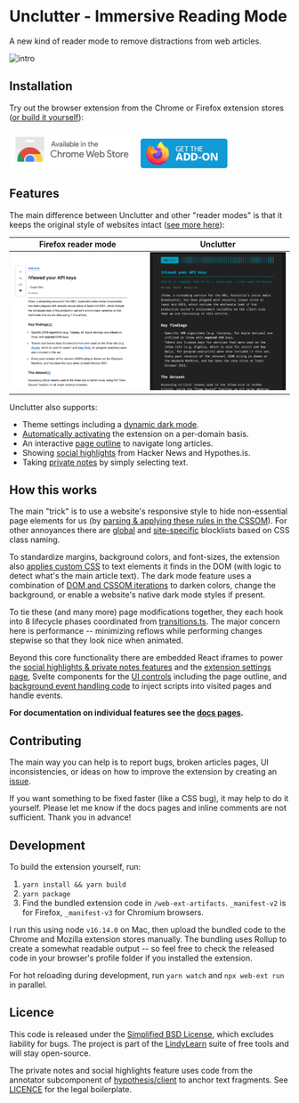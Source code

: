 # Unclutter - Immersive Reading Mode

A new kind of reader mode to remove distractions from web articles.

![intro](./media/intro2.gif)

## Installation

Try out the browser extension from the Chrome or Firefox extension stores ([or build it yourself](https://github.com/lindylearn/unclutter#development)):

[<img src="./media/chrome-badge.png" height="70">](https://chrome.google.com/webstore/detail/unclutter-immersive-readi/ibckhpijbdmdobhhhodkceffdngnglpk)
[<img src="./media/firefox-badge.png" height="55">](https://addons.mozilla.org/en-GB/firefox/addon/lindylearn/)

## Features

The main difference between Unclutter and other "reader modes" is that it keeps the original style of websites intact ([see more here](docs/comparison.md)):

| Firefox reader mode                           | Unclutter                                       |
| --------------------------------------------- | ----------------------------------------------- |
| ![](source/../media/comparison/firefox/4.png) | ![](source/../media/comparison/unclutter/4.png) |

Unclutter also supports:

-   Theme settings including a [dynamic dark mode](https://github.com/lindylearn/unclutter/blob/main/docs/theme.md).
-   [Automatically activating](https://github.com/lindylearn/unclutter/blob/main/docs/article-detection.md) the extension on a per-domain basis.
-   An interactive [page outline](https://github.com/lindylearn/unclutter/blob/main/docs/outline.md) to navigate long articles.
-   Showing [social highlights](https://github.com/lindylearn/unclutter/blob/main/docs/social-highlights.md) from Hacker News and Hypothes.is.
-   Taking [private notes](https://github.com/lindylearn/unclutter/blob/main/docs/annotations.md) by simply selecting text.

## How this works

The main "trick" is to use a website's responsive style to hide non-essential page elements for us (by [parsing & applying these rules in the CSSOM](source/content-script/modifications/CSSOM/responsiveStyle.ts)).
For other annoyances there are [global](source/content-script/modifications/contentBlock.ts) and [site-specific](source/content-script/pageview/manualContentBlock.css) blocklists based on CSS class naming.

To standardize margins, background colors, and font-sizes, the extension also [applies custom CSS](source/content-script/modifications/DOM/textContainer.ts) to text elements it finds in the DOM (with logic to detect what's the main article text). The dark mode feature uses a combination of [DOM and CSSOM iterations](source/content-script/modifications/CSSOM/theme.ts) to darken colors, change the background, or enable a website's native dark mode styles if present.

To tie these (and many more) page modifications together, they each hook into 8 lifecycle phases coordinated from [transitions.ts](source/content-script/transitions.ts). The major concern here is performance -- minimizing reflows while performing changes stepwise so that they look nice when animated.

Beyond this core functionality there are embedded React iframes to power the [social highlights & private notes features](source/sidebar/App.tsx) and the [extension settings page](source/settings-page/Options.tsx), Svelte components for the [UI controls](source/overlay) including the page outline, and [background event handling code](source/background/events.ts) to inject scripts into visited pages and handle events.

**For documentation on individual features see the [docs pages](https://github.com/lindylearn/unclutter/blob/main/docs).**

## Contributing

The main way you can help is to report bugs, broken articles pages, UI inconsistencies, or ideas on how to improve the extension by creating an [issue](https://github.com/lindylearn/unclutter/issues).

If you want something to be fixed faster (like a CSS bug), it may help to do it yourself. Please let me know if the docs pages and inline comments are not sufficient. Thank you in advance!

## Development

To build the extension yourself, run:

1. `yarn install && yarn build`
2. `yarn package`
3. Find the bundled extension code in `/web-ext-artifacts`. `_manifest-v2` is for Firefox, `_manifest-v3` for Chromium browsers.

I run this using node `v16.14.0` on Mac, then upload the bundled code to the Chrome and Mozilla extension stores manually. The bundling uses Rollup to create a somewhat readable output -- so feel free to check the released code in your browser's profile folder if you installed the extension.

For hot reloading during development, run `yarn watch` and `npx web-ext run` in parallel.

## Licence

This code is released under the [Simplified BSD License](https://choosealicense.com/licenses/bsd-2-clause/), which excludes liability for bugs. The project is part of the [LindyLearn](http://lindylearn.io/) suite of free tools and will stay open-source.

The private notes and social highlights feature uses code from the annotator subcomponent of [hypothesis/client](https://github.com/hypothesis/client) to anchor text fragments. See [LICENCE](https://github.com/lindylearn/annotations/blob/main/LICENCE) for the legal boilerplate.
